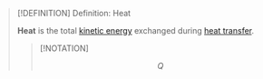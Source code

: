 >[!DEFINITION] Definition: Heat
>
>**Heat** is the total [kinetic energy](../Mechanics/Energy/Kinetic%20Energy.md) exchanged during [heat transfer](Heat%20Transfer.md).
>
>>[!NOTATION]
>>
>>$$Q$$
>>
>